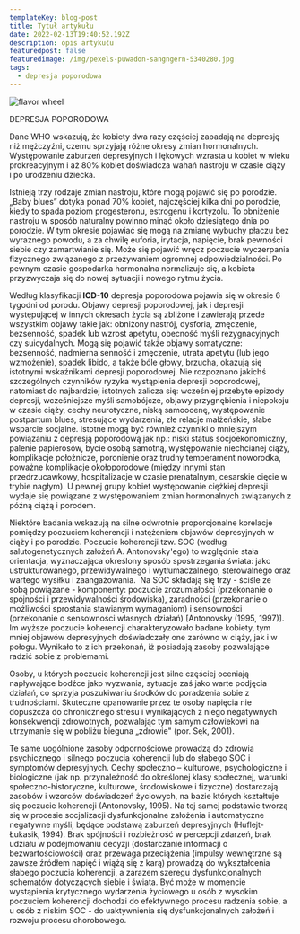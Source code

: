 ```yaml
---
templateKey: blog-post
title: Tytuł artykułu
date: 2022-02-13T19:40:52.192Z
description: opis artykułu
featuredpost: false
featuredimage: /img/pexels-puwadon-sangngern-5340280.jpg
tags:
  - depresja poporodowa
---
```

![flavor wheel](/img/pexels-puwadon-sangngern-5340280.jpg)

DEPRESJA POPORODOWA

Dane WHO wskazują, że kobiety dwa razy częściej zapadają na depresję niż mężczyźni, czemu sprzyjają różne okresy zmian hormonalnych. Występowanie zaburzeń depresyjnych i lękowych wzrasta u kobiet w wieku prokreacyjnym i aż 80% kobiet doświadcza wahań nastroju w czasie ciąży i po urodzeniu dziecka.  

Istnieją trzy rodzaje zmian nastroju, które mogą pojawić się po porodzie. „Baby blues” dotyka ponad 70% kobiet, najczęściej kilka dni po porodzie, kiedy to spada poziom progesteronu, estrogenu i kortyzolu. To obniżenie nastroju w sposób naturalny powinno minąć około dziesiątego dnia po porodzie. W tym okresie pojawiać się mogą na zmianę wybuchy płaczu bez wyraźnego powodu, a za chwilę euforia, irytacja, napięcie, brak pewności siebie czy zamartwianie się. Może się pojawić wręcz poczucie wyczerpania fizycznego związanego z przeżywaniem ogromnej odpowiedzialności. Po pewnym czasie gospodarka hormonalna normalizuje się, a kobieta przyzwyczaja się do nowej sytuacji i nowego rytmu życia. 

Według klasyfikacji **ICD-10** depresja poporodowa pojawia się w okresie 6 tygodni od porodu. Objawy  depresji poporodowej, jak i depresji występującej w innych okresach życia są zbliżone i zawierają przede wszystkim objawy takie jak: obniżony nastrój, dysforia, zmęczenie, bezsenność, spadek lub wzrost apetytu, obecność myśli rezygnacyjnych czy suicydalnych. Mogą się pojawić także objawy somatyczne: bezsenność, nadmierna senność i zmęczenie, utrata apetytu (lub jego wzmożenie), spadek libido, a także bóle głowy, brzucha, okazują się istotnymi wskaźnikami depresji poporodowej. Nie rozpoznano jakichś szczególnych czynników ryzyka wystąpienia depresji poporodowej, natomiast do najbardziej istotnych zalicza się: wcześniej przebyte epizody depresji, wcześniejsze myśli samobójcze, objawy przygnębienia i niepokoju w czasie ciąży, cechy neurotyczne, niską samoocenę, występowanie postpartum blues, stresujące wydarzenia, złe relacje małżeńskie, słabe wsparcie socjalne. Istotne mogą być również czynniki o mniejszym powiązaniu z depresją poporodową jak np.: niski status socjoekonomiczny, palenie papierosów, bycie osobą samotną, występowanie niechcianej ciąży, komplikacje położnicze, poronienie oraz trudny temperament noworodka, poważne komplikacje okołoporodowe (między innymi stan przedrzucawkowy, hospitalizacje w czasie prenatalnym, cesarskie cięcie w trybie nagłym). U pewnej grupy kobiet występowanie ciężkiej depresji wydaje się powiązane z występowaniem zmian hormonalnych związanych z późną ciążą i porodem. 



Niektóre badania wskazują na silne odwrotnie proporcjonalne korelacje pomiędzy poczuciem koherencji i natężeniem objawów depresyjnych w ciąży i po porodzie. Poczucie koherencji tzw. SOC (według salutogenetycznych założeń A. Antonovsky'ego) to względnie stała orientacja, wyznaczająca określony sposób spostrzegania świata: jako ustrukturowanego, przewidywalnego i wytłumaczalnego, sterowalnego oraz wartego wysiłku i zaangażowania.  Na SOC składają się trzy - ściśle ze sobą powiązane - komponenty: poczucie zrozumiałości (przekonanie o spójności i przewidywalności środowiska), zaradności (przekonanie o możliwości sprostania stawianym wymaganiom) i sensowności (przekonanie o sensowności własnych działań) \[Antonovsky (1995, 1997)]. Im wyższe poczucie koherencji charakteryzowało badane kobiety, tym mniej objawów depresyjnych doświadczały one zarówno w ciąży, jak i w połogu. Wynikało to z ich przekonań, iż posiadają zasoby pozwalające radzić sobie z problemami. 

Osoby, u których poczucie koherencji jest silne częściej oceniają napływające bodźce jako wyzwania, sytuacje zaś jako warte podjęcia działań, co sprzyja poszukiwaniu środków do poradzenia sobie z trudnościami. Skuteczne opanowanie przez te osoby napięcia nie dopuszcza do chronicznego stresu i wynikających z niego negatywnych konsekwencji zdrowotnych, pozwalając tym samym człowiekowi na utrzymanie się w pobliżu bieguna „zdrowie" (por. Sęk, 2001).

Te same uogólnione zasoby odpornościowe prowadzą do zdrowia psychicznego i silnego poczucia koherencji lub do słabego SOC i symptomów depresyjnych. Cechy społeczno – kulturowe, psychologiczne i biologiczne (jak np. przynależność do określonej klasy społecznej, warunki społeczno-historyczne, kulturowe, środowiskowe i fizyczne) dostarczają zasobów i wzorców doświadczeń życiowych, na bazie których kształtuje się poczucie koherencji (Antonovsky, 1995). Na tej samej podstawie tworzą się w procesie socjalizacji dysfunkcjonalne założenia i automatyczne negatywne myśli, będące podstawą zaburzeń depresyjnych (Huflejt-Łukasik, 1994). Brak spójności i rozbieżność w percepcji zdarzeń, brak udziału w podejmowaniu decyzji (dostarczanie informacji o bezwartościowości) oraz przewaga przeciążenia (impulsy wewnętrzne są zawsze źródłem napięć i wiążą się z karą) prowadzą do wykształcenia słabego poczucia koherencji, a zarazem szeregu dysfunkcjonalnych schematów dotyczących siebie i świata. Być może w momencie wystąpienia krytycznego wydarzenia życiowego u osób z wysokim poczuciem koherencji dochodzi do efektywnego procesu radzenia sobie, a u osób z niskim SOC - do uaktywnienia się dysfunkcjonalnych założeń i rozwoju procesu chorobowego.